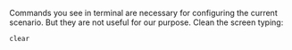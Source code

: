 Commands you see in terminal are necessary for configuring the current scenario. But they are not useful for our purpose. Clean the screen typing:

`clear`


